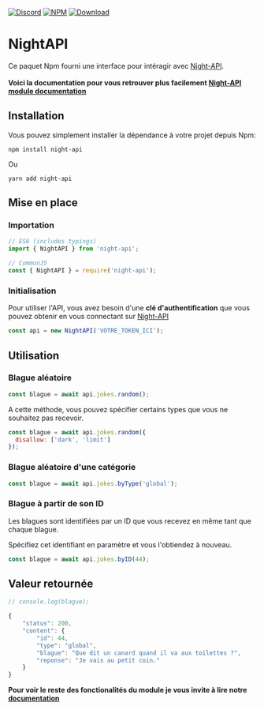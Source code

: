 [![Discord](https://img.shields.io/discord/832296913695932428?color=informational&logo=discord&logoColor=white)](https://discord.gg/jH6wB3B6s8)
[![NPM](https://img.shields.io/npm/v/night-api?color=crimson&logo=npm)](https://www.npmjs.com/package/night-api)
[![Download](https://img.shields.io/npm/dt/night-api)](https://www.npmjs.com/package/night-api)


# NightAPI

Ce paquet Npm fourni une interface pour intéragir avec
[Night-API](https://night-api.com).</br></br>
<strong>Voici la documentation pour vous retrouver plus facilement [Night-API module documentation](https://docs.night-api.com)</strong>

## Installation

Vous pouvez simplement installer la dépendance à votre projet depuis Npm:

```shell
npm install night-api
```

Ou

```shell
yarn add night-api
```


## Mise en place

### Importation

```js
// ES6 (includes typings)
import { NightAPI } from 'night-api';

// CommonJS
const { NightAPI } = require('night-api');
```

### Initialisation

Pour utiliser l'API, vous avez besoin d'une **clé d'authentification** que vous
pouvez obtenir en vous connectant sur [Night-API](https://night-api.com/)

```js
const api = new NightAPI('VOTRE_TOKEN_ICI');
```

## Utilisation

### Blague aléatoire

```js
const blague = await api.jokes.random();
```

A cette méthode, vous pouvez spécifier certains types que vous ne souhaitez pas
recevoir.

```js
const blague = await api.jokes.random({
  disallow: ['dark', 'limit']
});
```

### Blague aléatoire d'une catégorie

```js
const blague = await api.jokes.byType('global');
```

### Blague à partir de son ID

Les blagues sont identifiées par un ID que vous recevez en même tant que chaque
blague.

Spécifiez cet identifiant en paramètre et vous l'obtiendez à nouveau.

```js
const blague = await api.jokes.byID(44);
```

## Valeur retournée

```js
// console.log(blague);

{
    "status": 200,
    "content": {
        "id": 44,
        "type": "global",
        "blague": "Que dit un canard quand il va aux toilettes ?",
        "reponse": "Je vais au petit coin."
    }
}
```

<strong>Pour voir le reste des fonctionalités du module je vous invite à lire notre [documentation](https://docs.night-api.com)</strong>
